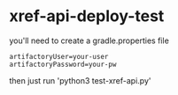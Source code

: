 # xref-api-deploy-test

you'll need to create a gradle.properties file

    artifactoryUser=your-user
    artifactoryPassword=your-pw

then just run 'python3 test-xref-api.py'
